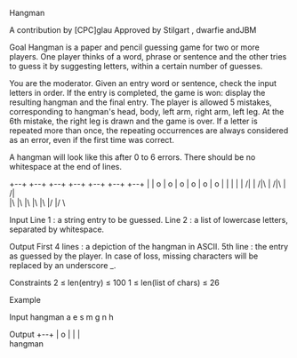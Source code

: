 Hangman

A contribution by [CPC]glau
Approved by Stilgart , dwarfie andJBM

Goal
Hangman is a paper and pencil guessing game for two or more players. One player thinks of a word, phrase or sentence and the other tries to guess it by suggesting letters, within a certain number of guesses.

You are the moderator. Given an entry word or sentence, check the input letters in order. If the entry is completed, the game is won: display the resulting hangman and the final entry. The player is allowed 5 mistakes, corresponding to hangman's head, body, left arm, right arm, left leg. At the 6th mistake, the right leg is drawn and the game is over. If a letter is repeated more than once, the repeating occurrences are always considered as an error, even if the first time was correct.

A hangman will look like this after 0 to 6 errors. There should be no whitespace at the end of lines.

+--+   +--+   +--+   +--+   +--+   +--+   +--+
|      |  o   |  o   |  o   |  o   |  o   |  o
|      |      |  |   | /|   | /|\  | /|\  | /|\
|\     |\     |\     |\     |\     |\/    |\/ \

Input
Line 1 : a string entry to be guessed.
Line 2 : a list of lowercase letters, separated by whitespace.

Output
First 4 lines : a depiction of the hangman in ASCII.
5th line : the entry as guessed by the player. In case of loss, missing characters will be replaced by an underscore _.

Constraints
2 ≤ len(entry) ≤ 100
1 ≤ len(list of chars) ≤ 26

Example

Input
hangman
a e s m g n h

Output
+--+
|  o
|  |
|\
hangman